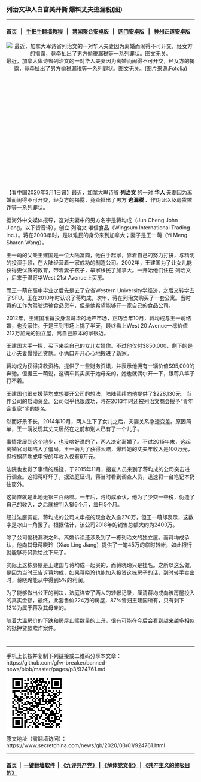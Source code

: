### 列治文华人白富美开撕 爆料丈夫逃漏税(图)
------------------------

#### [首页](https://github.com/gfw-breaker/banned-news/blob/master/README.md) &nbsp;&nbsp;|&nbsp;&nbsp; [手把手翻墙教程](https://github.com/gfw-breaker/guides/wiki) &nbsp;&nbsp;|&nbsp;&nbsp; [禁闻聚合安卓版](https://github.com/gfw-breaker/bn-android) &nbsp;&nbsp;|&nbsp;&nbsp; [网门安卓版](https://github.com/oGate2/oGate) &nbsp;&nbsp;|&nbsp;&nbsp; [神州正道安卓版](https://github.com/SzzdOgate/update) 



<div class="article_right" style="fone-color:#000">
 <p style="text-align: center;">
  <img alt="最近，加拿大卑诗省列治文的一对华人夫妻因为离婚而闹得不可开交，经女方的揭露，竟牵扯出了男方偷税漏税等一系列罪状。图文无关。" src="http://img2.secretchina.com/pic/2019/4-26/p2411601a439459908-ss.jpg"/>
  <br>
   最近，加拿大卑诗省列治文的一对华人夫妻因为离婚而闹得不可开交，经女方的揭露，竟牵扯出了男方偷税漏税等一系列罪状。图文无关。(图片来源:Fotolia)
   <span id="hideid" name="hideid" style="color:red;display:none;">
    <span href="https://www.secretchina.com">
    </span>
   </span>
  </br>
 </p>
 <div id="txt-mid1-t21-2017">
  <ins class="adsbygoogle" data-ad-client="ca-pub-1276641434651360" data-ad-slot="2451032099" style="display:inline-block;width:336px;height:280px">
  </ins>
  <div id="SC-22xxx">
  </div>
 </div>
 <p>
  【看中国2020年3月1日讯】最近，加拿大卑诗省
  <strong>
   列治文
  </strong>
  的一对
  <strong>
   <span href="https://www.secretchina.com/news/gb/tag/华人" target="_blank">
    华人
   </span>
  </strong>
  夫妻因为离婚而闹得不可开交，经女方的揭露，竟牵扯出了男方
  <strong>
   逃漏税
  </strong>
  、作伪证以及房贷欺诈等一系列罪状。
  <span id="hideid" name="hideid" style="color:red;display:none;">
   <span href="https://www.secretchina.com">
   </span>
  </span>
 </p>
 <p>
  据海外中文媒体报导，这对夫妻中的男方名字是蒋均成（Jun Cheng John Jiang，以下皆音译），创立
  <span href="https://www.secretchina.com/news/gb/tag/列治文" target="_blank">
   列治文
  </span>
  唯信食品（Wingsum International Trading Inc.）。蒋在2003年时，是以难民的身份来到加拿大；妻子是王一萌（Yi Meng Sharon Wang）。
 </p>
 <p>
  王一萌的父亲王建国是一位大陆富商，他白手起家，靠着自己的努力打拼，与精明的投资手段，在大陆经营着一家成功的制造公司。2002年，王建国为了让女儿能获得更优质的教育，带着妻子孩子，举家移民了加拿大。一开始他们住在
  <span href="https://zh.wikipedia.org/wiki/%E5%88%97%E6%B2%BB%E6%96%87" target="_blank">
   列治文
  </span>
  ，后来于温哥华West 21st Avenue上买房。
 </p>
 <p>
  而王一萌在高中毕业之后先是去了安省Western University学经济，之后又转学去了SFU。王在2010年时认识了蒋均成，次年，蒋在列治文购买了一套公寓。当时蒋的工作为驾驶运输食品货车，但是他希望能够开一家自己的食品公司。
 </p>
 <p>
  2012年，王建国准备投身温哥华的地产市场，正巧当年10月，蒋均成与王一萌结婚，也没家住。于是王到市场上挑了半天，最终看上West 20 Avenue一栋价值212万加元的独立屋，离自己原本的家很近。
 </p>
 <p>
  王建国大手一挥，买下来给自己的女儿女婿住。不过他仅付$850,000，剩下的是让小夫妻慢慢还贷款。小俩口开开心心地搬进了新家。
 </p>
 <p>
  蒋均成为获得贷款资格，提供了一些财务资讯，并表示他拥有一辆价值$95,000的奔驰。但据王一萌说，这辆车其实属于她母亲的，她也就偶尔开一下，跟蒋八竿子打不着。
 </p>
 <p>
  王建国也很支援蒋均成想要开公司的想法，陆陆续续向他提供了$228,130元，当作公司的启动资金。公司似乎也很成功，蒋在2013年时还被列治文商会授予“青年企业家”奖的提名。
 </p>
 <p>
  然而好景不长，2014年10月，两人生下了女儿之后，夫妻关系急速变差。原因简单，王一萌发现其丈夫居然在之前和别人已有了一个儿子。
 </p>
 <p>
  事情发展到这个地步，也没啥好说的了，两人决定离婚了。不过2015年末，这起离婚官司却陷入了僵局。王一萌为了获得索赔，爆料她的丈夫年收入是100万元，但根据蒋均成申报的年收入仅有6万元。
 </p>
 <p>
  法院也发觉了事情的蹊跷，于2015年11月，搜查人员来到了蒋均成的公司突击进行调查。这把蒋吓坏了，据法庭证词，蒋当时看到调查人员，迅速将一台笔记本扔往窗外。
 </p>
 <p>
  这简直就是此地无银三百两嘛。一年后，蒋均成承认，他为了少交一些税，伪造了自己的收入，之后就被判入狱6个月，缓刑5个月。
 </p>
 <p>
  经过法庭调查，蒋均成的公司未申报的现金收入逾270万，但王一萌却表示，这数字是冰山一角罢了。根据估计，该公司2018年的销售总额大约为2400万。
 </p>
 <p>
  除了公司偷税漏税之外，离婚诉讼还涉及到了一栋列治文的独立屋。而蒋均成承认，他向其母蒋晓玲（Xiao Ling Jiang）提供了一笔45万的临时转帐，如此银行就能够将贷款给批下来了。
 </p>
 <p>
  实际上这栋房屋是王建国与蒋均成一起买的，而蒋晓玲只是挂名。之所以这么做，是因为当时王告诉蒋均成，如果蒋晓玲也能加入投资这栋房子的话，到时转手卖出时，蒋晓玲能从中得到5%的利润。
 </p>
 <p>
  为了能够做出公正的判决，法庭详查了两人的转帐记录，厘清蒋均成向该房屋投入的真实金额，最终，此套售价224万的房屋，87%皆归王建国所有，只有剩下13%为属于蒋及其母亲的。
 </p>
 <p>
  随着大温房价的下跌和房屋止赎数量的上升，很有可能在今后会看到越来越多相似的抵押贷款欺诈案件。
  <center>
   <div>
    <div id="txt-mid2-t22-2017" style="display: block;  max-height: 351px;  overflow: hidden;">
     <div id="SC-21xxx">
     </div>
     <ins class="adsbygoogle" data-ad-client="ca-pub-1276641434651360" data-ad-format="auto" data-ad-slot="4301710469" data-full-width-responsive="true" style="display:block">
     </ins>
    </div>
   </div>
  </center>
  <div style="padding-top:12px;">
  </div>
 </p>
</div>

<hr/>
手机上长按并复制下列链接或二维码分享本文章：<br/>
https://github.com/gfw-breaker/banned-news/blob/master/pages/p3/924761.md <br/>
<a href='https://github.com/gfw-breaker/banned-news/blob/master/pages/p3/924761.md'><img src='https://github.com/gfw-breaker/banned-news/blob/master/pages/p3/924761.md.png'/></a> <br/>
原文地址（需翻墙访问）：https://www.secretchina.com/news/gb/2020/03/01/924761.html


------------------------
#### [首页](https://github.com/gfw-breaker/banned-news/blob/master/README.md) &nbsp;|&nbsp; [一键翻墙软件](https://github.com/gfw-breaker/nogfw/blob/master/README.md) &nbsp;| [《九评共产党》](https://github.com/gfw-breaker/9ping.md/blob/master/README.md#九评之一评共产党是什么) | [《解体党文化》](https://github.com/gfw-breaker/jtdwh.md/blob/master/README.md) | [《共产主义的终极目的》](https://github.com/gfw-breaker/gczydzjmd.md/blob/master/README.md)


<img src='http://gfw-breaker.win/banned-news/pages/p3/924761.md' width='0px' height='0px'/>